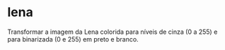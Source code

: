 # lena
 Transformar a imagem da Lena colorida para níveis de cinza (0 a 255) e para binarizada (0 e 255) em preto e branco.
